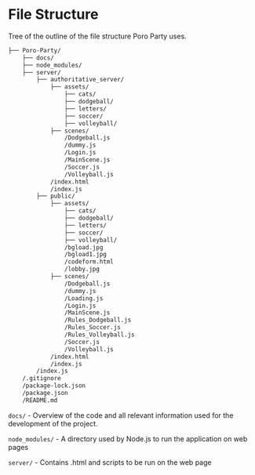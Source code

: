 # File Structure
Tree of the outline of the file structure Poro Party uses.

```bash
├── Poro-Party/
    ├── docs/
    ├── node_modules/
    ├── server/
        ├── authoritative_server/
            ├── assets/
                ├── cats/
                ├── dodgeball/
                ├── letters/
                ├── soccer/
                ├── volleyball/
            ├── scenes/
                /Dodgeball.js
                /dummy.js
                /Login.js
                /MainScene.js
                /Soccer.js
                /Volleyball.js
            /index.html
            /index.js
        ├── public/
            ├── assets/
                ├── cats/
                ├── dodgeball/
                ├── letters/
                ├── soccer/
                ├── volleyball/
                /bgload.jpg
                /bgload1.jpg
                /codeform.html
                /lobby.jpg
            ├── scenes/
                /Dodgeball.js
                /dummy.js
                /Loading.js
                /Login.js
                /MainScene.js
                /Rules_Dodgeball.js
                /Rules_Soccer.js
                /Rules_Volleyball.js
                /Soccer.js
                /Volleyball.js
            /index.html
            /index.js
        /index.js
    /.gitignore
    /package-lock.json
    /package.json
    /README.md
```

`docs/` - Overview of the code and all relevant information used for the development of the project. 

`node_modules/` - A directory used by Node.js to run the application on web pages

`server/` - Contains .html and scripts to be run on the web page